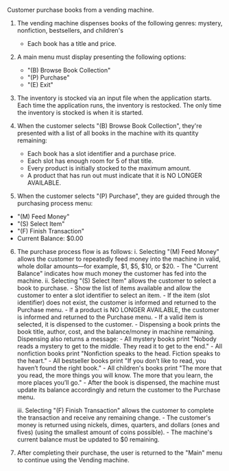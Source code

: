 Customer purchase books from a vending machine.

1. The vending machine dispenses books of the following genres: mystery, nonfiction, bestsellers, and children's
    - Each book has a title and price. 

2. A main menu must display presenting the following options:
    - "(B) Browse Book Collection"
    - "(P) Purchase"
    - "(E) Exit"

3. The inventory is stocked via an input file when the application starts. Each time the application runs, the inventory is restocked. The only time the inventory is stocked is when it is started.

4. When the customer selects "(B) Browse Book Collection", they're presented
   with a list of all books in the machine with its quantity remaining:
    - Each book has a slot identifier and a purchase price.
    - Each slot has enough room for 5 of that title.
    - Every product is initially stocked to the maximum amount.
    - A product that has run out must indicate that it is NO LONGER AVAILABLE.

5. When the customer selects "(P) Purchase", they are guided through the purchasing
   process menu:
- "(M) Feed Money"
- "(S) Select Item"
- "(F) Finish Transaction"
- Current Balance: $0.00

6. The purchase process flow is as follows:
   i. Selecting "(M) Feed Money" allows the customer to repeatedly feed money into the
       machine in valid, whole dollar amounts—for example, $1, $5, $10, or $20.
        - The "Current Balance" indicates how much money the customer
          has fed into the machine.
   ii. Selecting "(S) Select Item" allows the customer to select a book to
       purchase.
        - Show the list of items available and allow the customer to enter
          a slot identifier to select an item.
        - If the item (slot identifier) does not exist, the customer is informed and returned
          to the Purchase menu.
        - If a product is NO LONGER AVAILABLE, the customer is informed and returned to the
          Purchase menu.
        - If a valid item is selected, it is dispensed to the customer.
        - Dispensing a book prints the book title, author, cost, and the balance/money in machine
          remaining. Dispensing also returns a message:
            - All mystery books print "Nobody reads a mystery to get to the middle. They read it to get to the end."
            - All nonfiction books print "Nonfiction speaks to the head. Fiction speaks to the heart."
            - All bestseller books print "If you don’t like to read, you haven’t found the right book."
            - All children's books print "The more that you read, the more things you will know. The more that you learn, the more places you’ll go."
        - After the book is dispensed, the machine must update its balance
          accordingly and return the customer to the Purchase menu.
        
   iii. Selecting "(F) Finish Transaction" allows the customer to complete the
       transaction and receive any remaining change.
        - The customer's money is returned using nickels, dimes, quarters, and dollars (ones and fives)
          (using the smallest amount of coins possible).
        - The machine's current balance must be updated to $0 remaining.

7. After completing their purchase, the user is returned to the "Main" menu to
     continue using the Vending machine.

